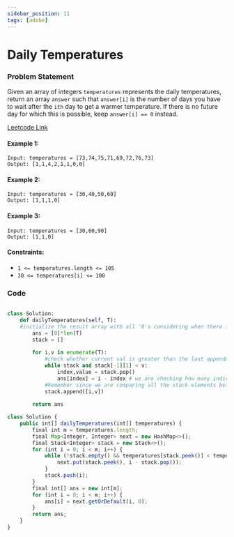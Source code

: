 ```yaml
---
sidebar_position: 11
tags: [adobe]
---
```


# Daily Temperatures

### Problem Statement

Given an array of integers `temperatures` represents the daily temperatures, return an array `answer` such that `answer[i]` is the number of days you have to wait after the `ith` day to get a warmer temperature. If there is no future day for which this is possible, keep `answer[i] == 0` instead.

[Leetcode Link](https://leetcode.com/problems/daily-temperatures)

#### Example 1:
```
Input: temperatures = [73,74,75,71,69,72,76,73]
Output: [1,1,4,2,1,1,0,0]
```

#### Example 2:
```
Input: temperatures = [30,40,50,60]
Output: [1,1,1,0]
```

#### Example 3:
```
Input: temperatures = [30,60,90]
Output: [1,1,0]
```

#### Constraints:

- `1 <= temperatures.length <= 105`
- `30 <= temperatures[i] <= 100`

### Code

```python title="Python Code"

class Solution:
    def dailyTemperatures(self, T):
    #initialize the result array with all '0's considering when there is no bigger temperature
        ans = [0]*len(T) 
        stack = []
        
        for i,v in enumerate(T):
            #check whether current val is greater than the last appended stack value.  We will pop all the elements which is lesser than the current temp
            while stack and stack[-1][1] < v:
                index,value = stack.pop()
                ans[index] = i - index # we are checking how many indices we have crossed since we last have a lesser temperature
            #Remember since we are comparing all the stack elements before inserting,all the stack elements will have temperatures greater than the current value	
            stack.append([i,v])      
        
        return ans
```

```jsx title="Java Code"
class Solution {
    public int[] dailyTemperatures(int[] temperatures) {
        final int m = temperatures.length;
        final Map<Integer, Integer> next = new HashMap<>();
        final Stack<Integer> stack = new Stack<>();
        for (int i = 0; i < m; i++) {
            while (!stack.empty() && temperatures[stack.peek()] < temperatures[i]) {
                next.put(stack.peek(), i - stack.pop());
            }
            stack.push(i);
        }
        final int[] ans = new int[m];
        for (int i = 0; i < m; i++) {
            ans[i] = next.getOrDefault(i, 0);
        }
        return ans;
    }
}
```


